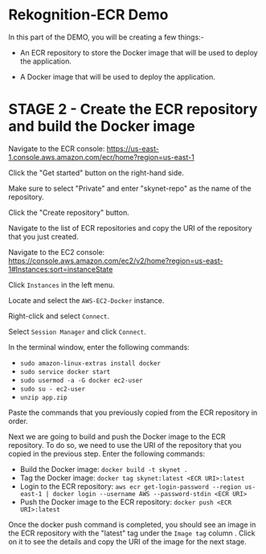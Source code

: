 # Rekognition-ECR Demo

In this part of the DEMO, you will be creating a few things:-

- An ECR repository to store the Docker image that will be used to deploy the application.

- A Docker image that will be used to deploy the application.

# STAGE 2 - Create the ECR repository and build the Docker image

Navigate to the ECR console: https://us-east-1.console.aws.amazon.com/ecr/home?region=us-east-1

Click the "Get started" button on the right-hand side.

Make sure to select "Private" and enter "skynet-repo" as the name of the repository.

Click the "Create repository" button.

Navigate to the list of ECR repositories and copy the URI of the repository that you just created.

Navigate to the EC2 console: https://console.aws.amazon.com/ec2/v2/home?region=us-east-1#Instances:sort=instanceState

Click `Instances` in the left menu.

Locate and select the `AWS-EC2-Docker` instance.

Right-click and select `Connect`.

Select `Session Manager` and click `Connect`.

In the terminal window, enter the following commands:
   - `sudo amazon-linux-extras install docker`
   - `sudo service docker start`
   - `sudo usermod -a -G docker ec2-user`
   - `sudo su - ec2-user`
   - `unzip app.zip`

Paste the commands that you previously copied from the ECR repository in order.

Next we are going to build and push the Docker image to the ECR repository. To do so, we need to use the URI of the repository that you copied in the previous step. Enter the following commands:
   - Build the Docker image: `docker build -t skynet .`
   - Tag the Docker image: `docker tag skynet:latest <ECR URI>:latest`
   - Login to the ECR repository: `aws ecr get-login-password --region us-east-1 | docker login --username AWS --password-stdin <ECR URI>`
   - Push the Docker image to the ECR repository: `docker push <ECR URI>:latest`

Once the docker push command is completed, you should see an image in the ECR repository with the "latest" tag under the `Image tag` column . Click on it to see the details and copy the URI of the image for the next stage.
